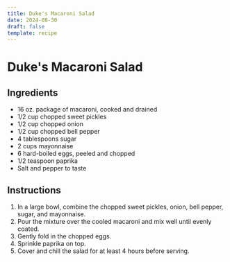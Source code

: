 ```yaml
---
title: Duke's Macaroni Salad
date: 2024-08-30
draft: false
template: recipe
---
```


# Duke's Macaroni Salad

## Ingredients

* 16 oz. package of macaroni, cooked and drained
* 1/2 cup chopped sweet pickles
* 1/2 cup chopped onion
* 1/2 cup chopped bell pepper
* 4 tablespoons sugar
* 2 cups mayonnaise
* 6 hard-boiled eggs, peeled and chopped
* 1/2 teaspoon paprika
* Salt and pepper to taste

## Instructions

1. In a large bowl, combine the chopped sweet pickles, onion, bell pepper, sugar, and mayonnaise.
2. Pour the mixture over the cooled macaroni and mix well until evenly coated.
3. Gently fold in the chopped eggs.
4. Sprinkle paprika on top.
5. Cover and chill the salad for at least 4 hours before serving.
